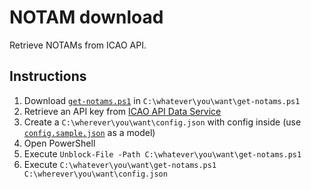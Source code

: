 # NOTAM download

Retrieve NOTAMs from ICAO API.

## Instructions

1. Download [`get-notams.ps1`](get-notams.ps1) in `C:\whatever\you\want\get-notams.ps1`
2. Retrieve an API key from [ICAO API Data Service](https://www.icao.int/safety/iStars/Pages/API-Data-Service-new.aspx)
3. Create a `C:\wherever\you\want\config.json` with config inside (use [`config.sample.json`](config.sample.json) as a model)
4. Open PowerShell
5. Execute `Unblock-File -Path C:\whatever\you\want\get-notams.ps1`
6. Execute `C:\whatever\you\want\get-notams.ps1 C:\wherever\you\want\config.json`
